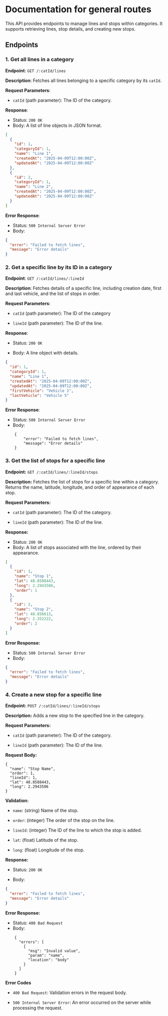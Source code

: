# Documentation for general routes

This API provides endpoints to manage lines and stops within categories. It supports retrieving lines, stop details, and creating new stops.

## Endpoints

### 1. Get all lines in a category

**Endpoint**: `GET /:catId/lines`

**Description**: Fetches all lines belonging to a specific category by its `catId`.

**Request Parameters**:

- `catId` (path parameter): The ID of the category.

**Response**:

- Status: `200 OK`
- Body: A list of line objects in JSON format.

```json
[
  {
    "id": 1,
    "categoryId": 1,
    "name": "Line 1",
    "createdAt": "2025-04-09T12:00:00Z",
    "updatedAt": "2025-04-09T12:00:00Z"
  },
  {
    "id": 2,
    "categoryId": 1,
    "name": "Line 2",
    "createdAt": "2025-04-09T12:00:00Z",
    "updatedAt": "2025-04-09T12:00:00Z"
  }
]
```

**Error Response**:

- Status: `500 Internal Server Error`
- Body:

```json
{
  "error": "Failed to fetch lines",
  "message": "Error details"
}
```

### 2. Get a specific line by its ID in a category

**Endpoint**: `GET /:catId/lines/:lineId`

**Description**: Fetches details of a specific line, including creation date, first and last vehicle, and the list of stops in order.

**Request Parameters**:

- `catId` (path parameter): The ID of the category

- `lineId` (path parameter): The ID of the line.

**Response**:

- Status: `200 OK`

- Body: A line object with details.

```json
{
  "id": 1,
  "categoryId": 1,
  "name": "Line 1",
  "createdAt": "2025-04-09T12:00:00Z",
  "updatedAt": "2025-04-09T12:00:00Z",
  "firstVehicle": "Vehicle 1",
  "lastVehicle": "Vehicle 5"
}
```

**Error Response**:

- Status: `500 Internal Server Error`
- Body:

```
    {
        "error": "Failed to fetch lines",
        "message": "Error details"
    }
```

### 3. Get the list of stops for a specific line

**Endpoint:** `GET /:catId/lines/:lineId/stops`

**Description:** Fetches the list of stops for a specific line within a category. Returns the name, latitude, longitude, and order of appearance of each stop.

**Request Parameters:**

- `catId` (path parameter): The ID of the category.

- `lineId` (path parameter): The ID of the line.

**Response:**

- Status: `200 OK`
- Body: A list of stops associated with the line, ordered by their appearance.

```json
[
  {
    "id": 1,
    "name": "Stop 1",
    "lat": 48.8588443,
    "long": 2.2943506,
    "order": 1
  },
  {
    "id": 2,
    "name": "Stop 2",
    "lat": 48.856613,
    "long": 2.352222,
    "order": 2
  }
]
```

**Error Response:**

- Status: `500 Internal Server Error`
- Body:

```json
{
  "error": "Failed to fetch lines",
  "message": "Error details"
}
```

### 4. Create a new stop for a specific line

**Endpoint:** `POST /:catId/lines/:lineId/stops`

**Description:** Adds a new stop to the specified line in the category.

**Request Parameters:**

- `catId` (path parameter): The ID of the category.

- `lineId` (path parameter): The ID of the line.

**Request Body:**

```
{
  "name": "Stop Name",
  "order": 1,
  "lineId": 1,
  "lat": 48.8588443,
  "long": 2.2943506
}
```

**Validation:**

- `name`: (string) Name of the stop.

- `order`: (integer) The order of the stop on the line.

- `lineId`: (integer) The ID of the line to which the stop is added.

- `lat`: (float) Latitude of the stop.

- `long`: (float) Longitude of the stop.

**Response:**

- Status: `200 OK`

- Body:

```json
{
  "error": "Failed to fetch lines",
  "message": "Error details"
}
```

**Error Response:**

- Status: `400 Bad Request`
- Body:

```
    {
      "errors": [
        {
          "msg": "Invalid value",
          "param": "name",
          "location": "body"
        }
      ]
    }
```

**Error Codes**

- `400 Bad Request`: Validation errors in the request body.

- `500 Internal Server Error`: An error occurred on the server while processing the request.
